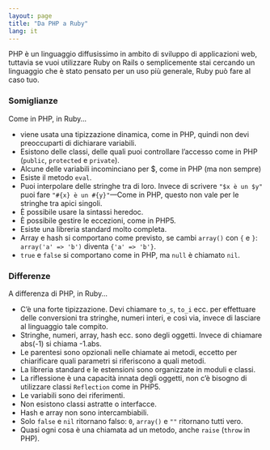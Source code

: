 ```yaml
---
layout: page
title: "Da PHP a Ruby"
lang: it
---
```


PHP è un linguaggio diffusissimo in ambito di sviluppo di applicazioni
web, tuttavia se vuoi utilizzare Ruby on Rails o semplicemente stai
cercando un linguaggio che è stato pensato per un uso più generale, Ruby
può fare al caso tuo.

### Somiglianze

Come in PHP, in Ruby…

* viene usata una tipizzazione dinamica, come in PHP, quindi non devi
  preoccuparti di dichiarare variabili.
* Esistono delle classi, delle quali puoi controllare l’accesso come in
  PHP (`public`, `protected` e `private`).
* Alcune delle variabili incominciano per $, come in PHP (ma non sempre)
* Esiste il metodo `eval`.
* Puoi interpolare delle stringhe tra di loro. Invece di scrivere
  `"$x è un $y"` puoi fare `"#{x} è un #{y}"`—Come in PHP, questo non
  vale per le stringhe tra apici singoli.
* È possibile usare la sintassi heredoc.
* È possibile gestire le eccezioni, come in PHP5.
* Esiste una libreria standard molto completa.
* Array e hash si comportano come previsto, se cambi `array()`
  con `{` e `}`\: `array('a' => 'b')` diventa `{'a' => 'b'}`.
* `true` e `false` si comportano come in PHP, ma `null` è chiamato `nil`.

### Differenze

A differenza di PHP, in Ruby…

* C’è una forte tipizzazione. Devi chiamare `to_s`, `to_i` ecc. per
  effettuare delle conversioni tra stringhe, numeri interi, e così via,
  invece di lasciare al linguaggio tale compito.
* Stringhe, numeri, array, hash ecc. sono degli oggetti. Invece di
  chiamare abs(-1) si chiama -1.abs.
* Le parentesi sono opzionali nelle chiamate ai metodi, eccetto per
  chiarificare quali parametri si riferiscono a quali metodi.
* La libreria standard e le estensioni sono organizzate in moduli e classi.
* La riflessione è una capacità innata degli oggetti, non c’è bisogno di
  utilizzare classi `Reflection` come in PHP5.
* Le variabili sono dei riferimenti.
* Non esistono classi astratte o interfacce.
* Hash e array non sono intercambiabili.
* Solo `false` e `nil` ritornano falso: `0`, `array()` e `""` ritornano
  tutti vero.
* Quasi ogni cosa è una chiamata ad un metodo, anche `raise` (`throw` in
  PHP).

